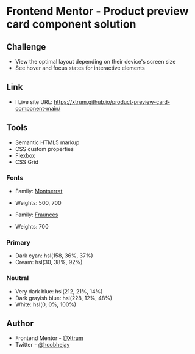 # Frontend Mentor - Product preview card component solution

## Challenge

- View the optimal layout depending on their device's screen size
- See hover and focus states for interactive elements

## Link

- l
Live site URL: https://xtrum.github.io/product-preview-card-component-main/

## Tools
- Semantic HTML5 markup
- CSS custom properties
- Flexbox
- CSS Grid

### Fonts

- Family: [Montserrat](https://fonts.google.com/specimen/Montserrat)
- Weights: 500, 700

- Family: [Fraunces](https://fonts.google.com/specimen/Fraunces)
- Weights: 700

### Primary

- Dark cyan: hsl(158, 36%, 37%)
- Cream: hsl(30, 38%, 92%)

### Neutral

- Very dark blue: hsl(212, 21%, 14%)
- Dark grayish blue: hsl(228, 12%, 48%)
- White: hsl(0, 0%, 100%)

## Author

- Frontend Mentor - [@Xtrum](https://www.frontendmentor.io/profile/Xtrum)
- Twitter - [@hoobhejay](https://www.twitter.com/hoobhejay)